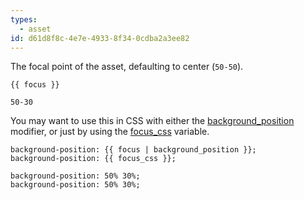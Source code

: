 ```yaml
---
types:
  - asset
id: d61d8f8c-4e7e-4933-8f34-0cdba2a3ee82
---
```

The focal point of the asset, defaulting to center (`50-50`).

```
{{ focus }}
```

``` .language-output
50-30
```

You may want to use this in CSS with either the [background_position](/modifiers/background_position) modifier, or just by using the [focus_css](/variables/focus_css) variable.

```
background-position: {{ focus | background_position }};
background-position: {{ focus_css }};
```

``` .language-output
background-position: 50% 30%;
background-position: 50% 30%;
```
